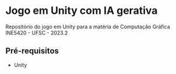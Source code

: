 # Jogo em Unity com IA gerativa
Repositório do jogo em Unity para a matéria de Computação Gráfica INE5420 - UFSC - 2023.2

## Pré-requisitos

- Unity
